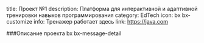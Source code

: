 title: Проект №1
description: Платформа для интерактивной и адаптивной тренировки навыков программирования
category: EdTech
icon:  bx bx-customize
info: Тренажер работает здесь
link: https://java.com

###Описание проекта
bx bx-message-detail